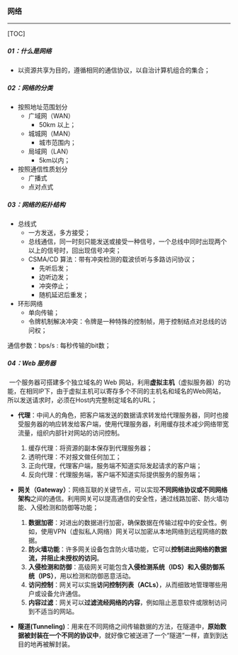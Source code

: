 ### 网络

------

[TOC]

##### 01：什么是网络

- 以资源共享为目的，遵循相同的通信协议，以自治计算机组合的集合；

##### 02：网络的分类

- 按照地址范围划分
  - 广域网（WAN）
    - 50km 以上；
  - 城城网（MAN）
    - 城市范围内；
  - 局域网（LAN）
    - 5km以内；
- 按照通信性质划分
  - 广播式
  - 点对点式

##### 03：网络的拓扑结构

- 总线式
  - 一方发送，多方接受；
  - 总线通信，同一时刻只能发送或接受一种信号，一个总线中同时出现两个以上的信号时，回出现信号冲突；
  - CSMA/CD 算法：带有冲突检测的载波侦听与多路访问协议；
    - 先听后发；
    - 边听边发；
    - 冲突停止；
    - 随机延迟后重发；
- 环形网络
  - 单向传输；
  - 令牌机制解决冲突：令牌是一种特殊的控制帧，用于控制结点对总线的访问权；

通信参数：bps/s : 每秒传输的bit数；

##### 04：Web 服务器

​	一个服务器可搭建多个独立域名的 Web 网站，利用**虚拟主机**（虚拟服务器）的功能，在相同IP下，由于虚拟主机可以寄存多个不同的主机名和域名的Web网站，所以发送请求时，必须在Host内完整制定域名的URL；

- **代理**：中间人的角色，把客户端发送的数据请求转发给代理服务器，同时也接受服务器的响应转发给客户端，使用代理服务器，利用缓存技术减少网络带宽流量，组织内部针对网站的访问控制。
  1. 缓存代理：将资源的副本保存到代理服务器；
  2. 透明代理：不对报文做任何加工；
  3. 正向代理，代理客户端，服务端不知道实际发起请求的客户端；
  4. 反向代理：代理服务端，客户端不知道实际提供服务的服务端；
- **网关（Gateway）**：网络互联的关键节点，可以实现**不同网络协议或不同网络架构**之间的通信。利用网关可以提高通信的安全性，通过线路加密、防火墙功能、入侵检测和防御等功能；
  1. **数据加密**：对进出的数据进行加密，确保数据在传输过程中的安全性。例如，使用VPN（虚拟私人网络）网关可以加密从本地网络到远程网络的数据。
  2. **防火墙功能**：许多网关设备包含防火墙功能，它可以**控制进出网络的数据流，并阻止未授权的访问**。
  3. **入侵检测和防御**：高级网关可能包含**入侵检测系统（IDS）和入侵防御系统（IPS）**，用以检测和防御恶意活动。
  4. **访问控制**：网关可以实施**访问控制列表（ACLs）**，从而细致地管理哪些用户或设备允许通信。
  5. **内容过滤**：网关可以**过滤流经网络的内容**，例如阻止恶意软件或限制访问到不适当的网站。

- **隧道(Tunneling)**：用来在不同网络之间传输数据的方法，在隧道中，**原始数据被封装在一个不同的协议中**，就好像它被送进了一个“隧道”一样，直到到达目的地再被解封装。
